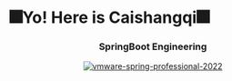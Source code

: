 # 🎆Yo! Here is Caishangqi🎆

### <p align="center"> SpringBoot Engineering </p>

<div align="center">
  <a href="https://www.credly.com/badges/d4489ae6-91fa-44ca-a139-6d9520304290/public_url">
    <img src="https://user-images.githubusercontent.com/39553613/218635873-1a1a6b6a-98d1-4474-bfc5-a7e78bd486a1.png" alt="vmware-spring-professional-2022" />
  </a>
</div>
